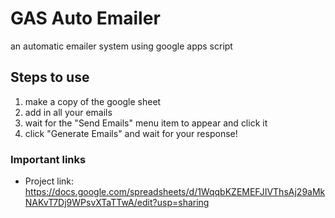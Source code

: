# GAS Auto Emailer
an automatic emailer system using google apps script

## Steps to use
1. make a copy of the google sheet
2. add in all your emails
3. wait for the "Send Emails" menu item to appear and click it
4. click "Generate Emails" and wait for your response!

### Important links
- Project link: https://docs.google.com/spreadsheets/d/1WqqbKZEMEFJIVThsAj29aMkNAKvT7Dj9WPsvXTaTTwA/edit?usp=sharing
